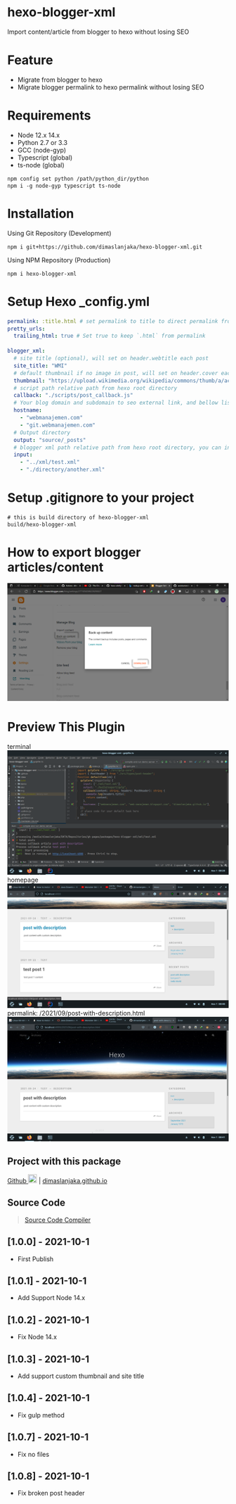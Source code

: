 # hexo-blogger-xml
Import content/article from blogger to hexo without losing SEO

# Feature
- Migrate from blogger to hexo
- Migrate blogger permalink to hexo permalink without losing SEO

# Requirements
- Node 12.x 14.x
- Python 2.7 or 3.3
- GCC (node-gyp)
- Typescript (global)
- ts-node (global)
```shell
npm config set python /path/python_dir/python
npm i -g node-gyp typescript ts-node
```

# Installation
Using Git Repository (Development)
```shell
npm i git+https://github.com/dimaslanjaka/hexo-blogger-xml.git
```
Using NPM Repository (Production)
```shell
npm i hexo-blogger-xml
```

# Setup Hexo _config.yml
```yaml
permalink: :title.html # set permalink to title to direct permalink from directory path
pretty_urls: 
  trailing_html: true # Set true to keep `.html` from permalink 

blogger_xml:
  # site title (optional), will set on header.webtitle each post
  site_title: "WMI"
  # default thumbnail if no image in post, will set on header.cover each post
  thumbnail: "https://upload.wikimedia.org/wikipedia/commons/thumb/a/ac/No_image_available.svg/1024px-No_image_available.svg.png"
  # script path relative path from hexo root directory
  callback: "./scripts/post_callback.js" 
  # Your blog domain and subdomain to seo external link, and bellow list is an internal link based on domains
  hostname:
    - "webmanajemen.com"
    - "git.webmanajemen.com"
  # Output directory
  output: "source/_posts"
  # blogger xml path relative path from hexo root directory, you can insert multiple xml
  input:
    - "../xml/test.xml" 
    - "./directory/another.xml" 
```

# Setup .gitignore to your project
```gitignore
# this is build directory of hexo-blogger-xml
build/hexo-blogger-xml
```

# How to export blogger articles/content
![](img/blogger-export.png)

# Preview This Plugin
terminal
![](img/ss-terminal.png)
homepage
![](img/ss-hexo.png)
permalink: /2021/09/post-with-description.html
![](img/ss-hexo-post.png)

## Project with this package
<a href="https://github.com/dimaslanjaka/dimaslanjaka.github.io/tree/compiler" alt="github">Github <img src="https://cdn-icons-png.flaticon.com/512/25/25231.png" width="20px" height="20px" /></a> | 
[dimaslanjaka.github.io](https://dimaslanjaka.github.io)

## Source Code
> [Source Code Compiler](https://github.com/dimaslanjaka/hexo-blogger-xml/tree/compiler)

## [1.0.0] - 2021-10-1

- First Publish

## [1.0.1] - 2021-10-1

- Add Support Node 14.x

## [1.0.2] - 2021-10-1

- Fix Node 14.x

## [1.0.3] - 2021-10-1

- Add support custom thumbnail and site title

## [1.0.4] - 2021-10-1

- Fix gulp method

## [1.0.7] - 2021-10-1

- Fix no files

## [1.0.8] - 2021-10-1

- Fix broken post header
